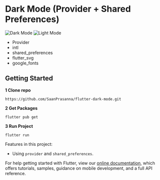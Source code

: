 # Dark Mode (Provider + Shared Preferences) 	

![Dark Mode](http://lkapi.ml/img/darkmode.png ) 
![Light Mode](http://lkapi.ml/img/light.pngs)

- Provider
- intl
- shared_preferences
- flutter_svg
- google_fonts

## Getting Started
**1 Clone repo**
```
https://github.com/SaanPrasanna/flutter-dark-mode.git
```
**2 Get Packages**
```
flutter pub get
```
**3 Run Project**
```
flutter run
```

Features in this project:

- Using `provider` and `shared_preferences`.

For help getting started with Flutter, view our
[online documentation](https://flutter.dev/docs), which offers tutorials,
samples, guidance on mobile development, and a full API reference.